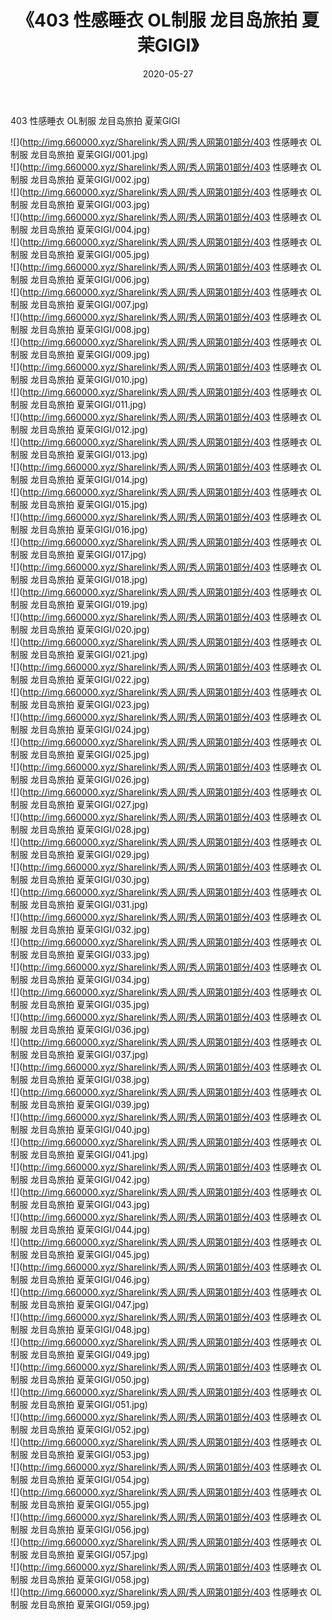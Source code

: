 ﻿---
layout: post
title:  《403 性感睡衣 OL制服 龙目岛旅拍 夏茉GIGI》
date:   2020-05-27
img: http://img.660000.xyz/Sharelink/秀人网/秀人网第01部分/403 性感睡衣 OL制服 龙目岛旅拍 夏茉GIGI/000.jpg
categories: [美女, 清纯, 唯美]
---

403 性感睡衣 OL制服 龙目岛旅拍 夏茉GIGI

  ![](http://img.660000.xyz/Sharelink/秀人网/秀人网第01部分/403 性感睡衣 OL制服 龙目岛旅拍 夏茉GIGI/001.jpg) <br> ![](http://img.660000.xyz/Sharelink/秀人网/秀人网第01部分/403 性感睡衣 OL制服 龙目岛旅拍 夏茉GIGI/002.jpg) <br> ![](http://img.660000.xyz/Sharelink/秀人网/秀人网第01部分/403 性感睡衣 OL制服 龙目岛旅拍 夏茉GIGI/003.jpg) <br> ![](http://img.660000.xyz/Sharelink/秀人网/秀人网第01部分/403 性感睡衣 OL制服 龙目岛旅拍 夏茉GIGI/004.jpg) <br> ![](http://img.660000.xyz/Sharelink/秀人网/秀人网第01部分/403 性感睡衣 OL制服 龙目岛旅拍 夏茉GIGI/005.jpg) <br> ![](http://img.660000.xyz/Sharelink/秀人网/秀人网第01部分/403 性感睡衣 OL制服 龙目岛旅拍 夏茉GIGI/006.jpg) <br> ![](http://img.660000.xyz/Sharelink/秀人网/秀人网第01部分/403 性感睡衣 OL制服 龙目岛旅拍 夏茉GIGI/007.jpg) <br> ![](http://img.660000.xyz/Sharelink/秀人网/秀人网第01部分/403 性感睡衣 OL制服 龙目岛旅拍 夏茉GIGI/008.jpg) <br> ![](http://img.660000.xyz/Sharelink/秀人网/秀人网第01部分/403 性感睡衣 OL制服 龙目岛旅拍 夏茉GIGI/009.jpg) <br> ![](http://img.660000.xyz/Sharelink/秀人网/秀人网第01部分/403 性感睡衣 OL制服 龙目岛旅拍 夏茉GIGI/010.jpg) <br> ![](http://img.660000.xyz/Sharelink/秀人网/秀人网第01部分/403 性感睡衣 OL制服 龙目岛旅拍 夏茉GIGI/011.jpg) <br> ![](http://img.660000.xyz/Sharelink/秀人网/秀人网第01部分/403 性感睡衣 OL制服 龙目岛旅拍 夏茉GIGI/012.jpg) <br> ![](http://img.660000.xyz/Sharelink/秀人网/秀人网第01部分/403 性感睡衣 OL制服 龙目岛旅拍 夏茉GIGI/013.jpg) <br> ![](http://img.660000.xyz/Sharelink/秀人网/秀人网第01部分/403 性感睡衣 OL制服 龙目岛旅拍 夏茉GIGI/014.jpg) <br> ![](http://img.660000.xyz/Sharelink/秀人网/秀人网第01部分/403 性感睡衣 OL制服 龙目岛旅拍 夏茉GIGI/015.jpg) <br> ![](http://img.660000.xyz/Sharelink/秀人网/秀人网第01部分/403 性感睡衣 OL制服 龙目岛旅拍 夏茉GIGI/016.jpg) <br> ![](http://img.660000.xyz/Sharelink/秀人网/秀人网第01部分/403 性感睡衣 OL制服 龙目岛旅拍 夏茉GIGI/017.jpg) <br> ![](http://img.660000.xyz/Sharelink/秀人网/秀人网第01部分/403 性感睡衣 OL制服 龙目岛旅拍 夏茉GIGI/018.jpg) <br> ![](http://img.660000.xyz/Sharelink/秀人网/秀人网第01部分/403 性感睡衣 OL制服 龙目岛旅拍 夏茉GIGI/019.jpg) <br> ![](http://img.660000.xyz/Sharelink/秀人网/秀人网第01部分/403 性感睡衣 OL制服 龙目岛旅拍 夏茉GIGI/020.jpg) <br> ![](http://img.660000.xyz/Sharelink/秀人网/秀人网第01部分/403 性感睡衣 OL制服 龙目岛旅拍 夏茉GIGI/021.jpg) <br> ![](http://img.660000.xyz/Sharelink/秀人网/秀人网第01部分/403 性感睡衣 OL制服 龙目岛旅拍 夏茉GIGI/022.jpg) <br> ![](http://img.660000.xyz/Sharelink/秀人网/秀人网第01部分/403 性感睡衣 OL制服 龙目岛旅拍 夏茉GIGI/023.jpg) <br> ![](http://img.660000.xyz/Sharelink/秀人网/秀人网第01部分/403 性感睡衣 OL制服 龙目岛旅拍 夏茉GIGI/024.jpg) <br> ![](http://img.660000.xyz/Sharelink/秀人网/秀人网第01部分/403 性感睡衣 OL制服 龙目岛旅拍 夏茉GIGI/025.jpg) <br> ![](http://img.660000.xyz/Sharelink/秀人网/秀人网第01部分/403 性感睡衣 OL制服 龙目岛旅拍 夏茉GIGI/026.jpg) <br> ![](http://img.660000.xyz/Sharelink/秀人网/秀人网第01部分/403 性感睡衣 OL制服 龙目岛旅拍 夏茉GIGI/027.jpg) <br> ![](http://img.660000.xyz/Sharelink/秀人网/秀人网第01部分/403 性感睡衣 OL制服 龙目岛旅拍 夏茉GIGI/028.jpg) <br> ![](http://img.660000.xyz/Sharelink/秀人网/秀人网第01部分/403 性感睡衣 OL制服 龙目岛旅拍 夏茉GIGI/029.jpg) <br> ![](http://img.660000.xyz/Sharelink/秀人网/秀人网第01部分/403 性感睡衣 OL制服 龙目岛旅拍 夏茉GIGI/030.jpg) <br> ![](http://img.660000.xyz/Sharelink/秀人网/秀人网第01部分/403 性感睡衣 OL制服 龙目岛旅拍 夏茉GIGI/031.jpg) <br> ![](http://img.660000.xyz/Sharelink/秀人网/秀人网第01部分/403 性感睡衣 OL制服 龙目岛旅拍 夏茉GIGI/032.jpg) <br> ![](http://img.660000.xyz/Sharelink/秀人网/秀人网第01部分/403 性感睡衣 OL制服 龙目岛旅拍 夏茉GIGI/033.jpg) <br> ![](http://img.660000.xyz/Sharelink/秀人网/秀人网第01部分/403 性感睡衣 OL制服 龙目岛旅拍 夏茉GIGI/034.jpg) <br> ![](http://img.660000.xyz/Sharelink/秀人网/秀人网第01部分/403 性感睡衣 OL制服 龙目岛旅拍 夏茉GIGI/035.jpg) <br> ![](http://img.660000.xyz/Sharelink/秀人网/秀人网第01部分/403 性感睡衣 OL制服 龙目岛旅拍 夏茉GIGI/036.jpg) <br> ![](http://img.660000.xyz/Sharelink/秀人网/秀人网第01部分/403 性感睡衣 OL制服 龙目岛旅拍 夏茉GIGI/037.jpg) <br> ![](http://img.660000.xyz/Sharelink/秀人网/秀人网第01部分/403 性感睡衣 OL制服 龙目岛旅拍 夏茉GIGI/038.jpg) <br> ![](http://img.660000.xyz/Sharelink/秀人网/秀人网第01部分/403 性感睡衣 OL制服 龙目岛旅拍 夏茉GIGI/039.jpg) <br> ![](http://img.660000.xyz/Sharelink/秀人网/秀人网第01部分/403 性感睡衣 OL制服 龙目岛旅拍 夏茉GIGI/040.jpg) <br> ![](http://img.660000.xyz/Sharelink/秀人网/秀人网第01部分/403 性感睡衣 OL制服 龙目岛旅拍 夏茉GIGI/041.jpg) <br> ![](http://img.660000.xyz/Sharelink/秀人网/秀人网第01部分/403 性感睡衣 OL制服 龙目岛旅拍 夏茉GIGI/042.jpg) <br> ![](http://img.660000.xyz/Sharelink/秀人网/秀人网第01部分/403 性感睡衣 OL制服 龙目岛旅拍 夏茉GIGI/043.jpg) <br> ![](http://img.660000.xyz/Sharelink/秀人网/秀人网第01部分/403 性感睡衣 OL制服 龙目岛旅拍 夏茉GIGI/044.jpg) <br> ![](http://img.660000.xyz/Sharelink/秀人网/秀人网第01部分/403 性感睡衣 OL制服 龙目岛旅拍 夏茉GIGI/045.jpg) <br> ![](http://img.660000.xyz/Sharelink/秀人网/秀人网第01部分/403 性感睡衣 OL制服 龙目岛旅拍 夏茉GIGI/046.jpg) <br> ![](http://img.660000.xyz/Sharelink/秀人网/秀人网第01部分/403 性感睡衣 OL制服 龙目岛旅拍 夏茉GIGI/047.jpg) <br> ![](http://img.660000.xyz/Sharelink/秀人网/秀人网第01部分/403 性感睡衣 OL制服 龙目岛旅拍 夏茉GIGI/048.jpg) <br> ![](http://img.660000.xyz/Sharelink/秀人网/秀人网第01部分/403 性感睡衣 OL制服 龙目岛旅拍 夏茉GIGI/049.jpg) <br> ![](http://img.660000.xyz/Sharelink/秀人网/秀人网第01部分/403 性感睡衣 OL制服 龙目岛旅拍 夏茉GIGI/050.jpg) <br> ![](http://img.660000.xyz/Sharelink/秀人网/秀人网第01部分/403 性感睡衣 OL制服 龙目岛旅拍 夏茉GIGI/051.jpg) <br> ![](http://img.660000.xyz/Sharelink/秀人网/秀人网第01部分/403 性感睡衣 OL制服 龙目岛旅拍 夏茉GIGI/052.jpg) <br> ![](http://img.660000.xyz/Sharelink/秀人网/秀人网第01部分/403 性感睡衣 OL制服 龙目岛旅拍 夏茉GIGI/053.jpg) <br> ![](http://img.660000.xyz/Sharelink/秀人网/秀人网第01部分/403 性感睡衣 OL制服 龙目岛旅拍 夏茉GIGI/054.jpg) <br> ![](http://img.660000.xyz/Sharelink/秀人网/秀人网第01部分/403 性感睡衣 OL制服 龙目岛旅拍 夏茉GIGI/055.jpg) <br> ![](http://img.660000.xyz/Sharelink/秀人网/秀人网第01部分/403 性感睡衣 OL制服 龙目岛旅拍 夏茉GIGI/056.jpg) <br> ![](http://img.660000.xyz/Sharelink/秀人网/秀人网第01部分/403 性感睡衣 OL制服 龙目岛旅拍 夏茉GIGI/057.jpg) <br> ![](http://img.660000.xyz/Sharelink/秀人网/秀人网第01部分/403 性感睡衣 OL制服 龙目岛旅拍 夏茉GIGI/058.jpg) <br> ![](http://img.660000.xyz/Sharelink/秀人网/秀人网第01部分/403 性感睡衣 OL制服 龙目岛旅拍 夏茉GIGI/059.jpg) <br>